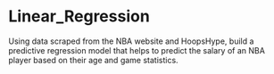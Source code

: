 # Linear_Regression
Using data scraped from the NBA website and HoopsHype, build a predictive regression model that helps to predict the salary of an NBA player based on their age and game statistics.
